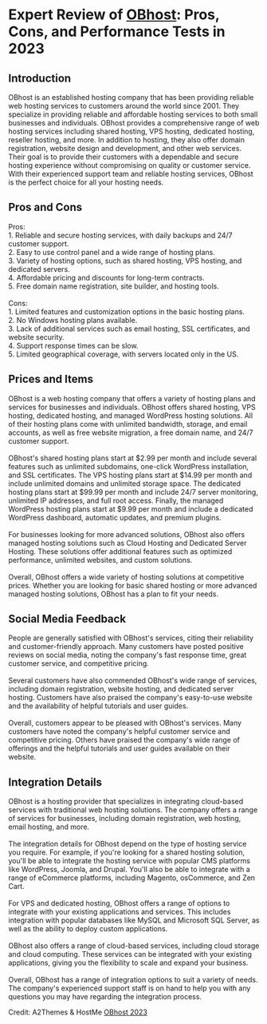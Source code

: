 <h1>Expert Review of <a href="https://a2themes.com/obhost-reviews">OBhost</a>: Pros, Cons, and Performance Tests in 2023</h1>
<h2>Introduction</h2>
OBhost is an established hosting company that has been providing reliable web hosting services to customers around the world since 2001. They specialize in providing reliable and affordable hosting services to both small businesses and individuals. OBhost provides a comprehensive range of web hosting services including shared hosting, VPS hosting, dedicated hosting, reseller hosting, and more. In addition to hosting, they also offer domain registration, website design and development, and other web services. Their goal is to provide their customers with a dependable and secure hosting experience without compromising on quality or customer service. With their experienced support team and reliable hosting services, OBhost is the perfect choice for all your hosting needs.
<h2>Pros and Cons</h2>
Pros:<br>1. Reliable and secure hosting services, with daily backups and 24/7 customer support.<br>2. Easy to use control panel and a wide range of hosting plans.<br>3. Variety of hosting options, such as shared hosting, VPS hosting, and dedicated servers.<br>4. Affordable pricing and discounts for long-term contracts.<br>5. Free domain name registration, site builder, and hosting tools.<br><br>Cons:<br>1. Limited features and customization options in the basic hosting plans.<br>2. No Windows hosting plans available.<br>3. Lack of additional services such as email hosting, SSL certificates, and website security.<br>4. Support response times can be slow. <br>5. Limited geographical coverage, with servers located only in the US.
<h2>Prices and Items</h2>
OBhost is a web hosting company that offers a variety of hosting plans and services for businesses and individuals. OBhost offers shared hosting, VPS hosting, dedicated hosting, and managed WordPress hosting solutions. All of their hosting plans come with unlimited bandwidth, storage, and email accounts, as well as free website migration, a free domain name, and 24/7 customer support. <br><br>OBhost's shared hosting plans start at $2.99 per month and include several features such as unlimited subdomains, one-click WordPress installation, and SSL certificates. The VPS hosting plans start at $14.99 per month and include unlimited domains and unlimited storage space. The dedicated hosting plans start at $99.99 per month and include 24/7 server monitoring, unlimited IP addresses, and full root access. Finally, the managed WordPress hosting plans start at $9.99 per month and include a dedicated WordPress dashboard, automatic updates, and premium plugins. <br><br>For businesses looking for more advanced solutions, OBhost also offers managed hosting solutions such as Cloud Hosting and Dedicated Server Hosting. These solutions offer additional features such as optimized performance, unlimited websites, and custom solutions. <br><br>Overall, OBhost offers a wide variety of hosting solutions at competitive prices. Whether you are looking for basic shared hosting or more advanced managed hosting solutions, OBhost has a plan to fit your needs.
<h2>Social Media Feedback</h2>
People are generally satisfied with OBhost's services, citing their reliability and customer-friendly approach. Many customers have posted positive reviews on social media, noting the company's fast response time, great customer service, and competitive pricing.<br><br>Several customers have also commended OBhost's wide range of services, including domain registration, website hosting, and dedicated server hosting. Customers have also praised the company's easy-to-use website and the availability of helpful tutorials and user guides.<br><br>Overall, customers appear to be pleased with OBhost's services. Many customers have noted the company's helpful customer service and competitive pricing. Others have praised the company's wide range of offerings and the helpful tutorials and user guides available on their website.
<h2>Integration Details</h2>
OBhost is a hosting provider that specializes in integrating cloud-based services with traditional web hosting solutions. The company offers a range of services for businesses, including domain registration, web hosting, email hosting, and more.<br><br>The integration details for OBhost depend on the type of hosting service you require. For example, if you're looking for a shared hosting solution, you'll be able to integrate the hosting service with popular CMS platforms like WordPress, Joomla, and Drupal. You'll also be able to integrate with a range of eCommerce platforms, including Magento, osCommerce, and Zen Cart.<br><br>For VPS and dedicated hosting, OBhost offers a range of options to integrate with your existing applications and services. This includes integration with popular databases like MySQL and Microsoft SQL Server, as well as the ability to deploy custom applications.<br><br>OBhost also offers a range of cloud-based services, including cloud storage and cloud computing. These services can be integrated with your existing applications, giving you the flexibility to scale and expand your business.<br><br>Overall, OBhost has a range of integration options to suit a variety of needs. The company's experienced support staff is on hand to help you with any questions you may have regarding the integration process.
<p>Credit: A2Themes & HostMe <a href="https://a2themes.com/obhost-reviews">OBhost 2023</a></p>